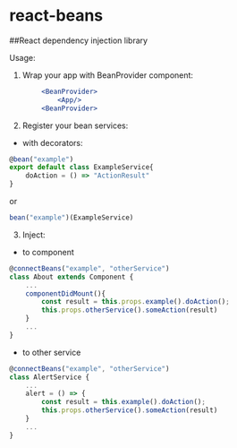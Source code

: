 # react-beans
##React dependency injection library

Usage:

1. Wrap your app with BeanProvider component:
```jsx harmony
        <BeanProvider>
            <App/>
        <BeanProvider>
```    
2. Register your bean services:
* with decorators:
```jsx harmony
@bean("example")
export default class ExampleService{
    doAction = () => "ActionResult"
}
```
or 
```jsx harmony
bean("example")(ExampleService)
```
3. Inject:
* to component
```jsx harmony
@connectBeans("example", "otherService")
class About extends Component {
    ...
    componentDidMount(){
        const result = this.props.example().doAction();
        this.props.otherService().someAction(result)
    }
    ...
}
```
* to other service
```jsx harmony
@connectBeans("example", "otherService")
class AlertService {
    ...
    alert = () => {
        const result = this.example().doAction();
        this.props.otherService().someAction(result)
    }
    ...
}
```      
        
